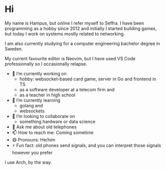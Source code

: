 # Hi
My name is Hampus, but online I refer myself to Seffra.
I have been programming as a hobby since 2012 and initially I started building games, but today I work on systems mostly related to networking. 

I am also currently studying for a computer engineering bachelor degree in Sweden. 

My current favourite editor is Neovim, but I have used VS Code professionally so I occasionally relapse. 

- 🔭 I’m currently working on 
  - hobby: websocket-based card game, server in Go and frontend in TS
  - as a software developer at a telecom firm and
  - as a teacher in high school
- 🌱 I’m currently learning
  - golang and
  - websockets
- 👯 I’m looking to collaborate on
  - something hardware or data science
- 💬 Ask me about old telephones
- 📫 How to reach me: Coming sometime
- 😄 Pronouns: He/him
- ⚡ Fun fact: old phones send signals, and you can interpret those signals however you prefer

I use Arch, by the way. 
